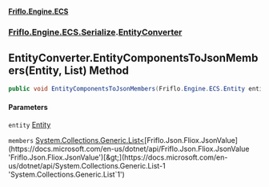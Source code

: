 #### [Friflo.Engine.ECS](index.md 'index')
### [Friflo.Engine.ECS.Serialize](Friflo.Engine.ECS.Serialize.md 'Friflo.Engine.ECS.Serialize').[EntityConverter](EntityConverter.md 'Friflo.Engine.ECS.Serialize.EntityConverter')

## EntityConverter.EntityComponentsToJsonMembers(Entity, List<JsonValue>) Method

```csharp
public void EntityComponentsToJsonMembers(Friflo.Engine.ECS.Entity entity, System.Collections.Generic.List<Friflo.Json.Fliox.JsonValue> members);
```
#### Parameters

<a name='Friflo.Engine.ECS.Serialize.EntityConverter.EntityComponentsToJsonMembers(Friflo.Engine.ECS.Entity,System.Collections.Generic.List_Friflo.Json.Fliox.JsonValue_).entity'></a>

`entity` [Entity](Entity.md 'Friflo.Engine.ECS.Entity')

<a name='Friflo.Engine.ECS.Serialize.EntityConverter.EntityComponentsToJsonMembers(Friflo.Engine.ECS.Entity,System.Collections.Generic.List_Friflo.Json.Fliox.JsonValue_).members'></a>

`members` [System.Collections.Generic.List&lt;](https://docs.microsoft.com/en-us/dotnet/api/System.Collections.Generic.List-1 'System.Collections.Generic.List`1')[Friflo.Json.Fliox.JsonValue](https://docs.microsoft.com/en-us/dotnet/api/Friflo.Json.Fliox.JsonValue 'Friflo.Json.Fliox.JsonValue')[&gt;](https://docs.microsoft.com/en-us/dotnet/api/System.Collections.Generic.List-1 'System.Collections.Generic.List`1')